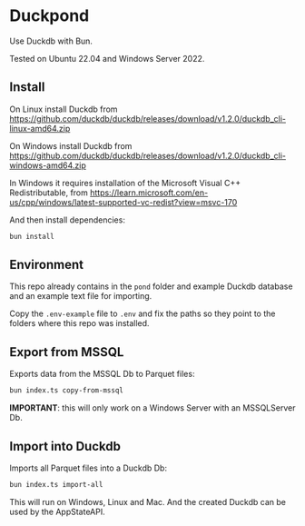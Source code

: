 # Duckpond

Use Duckdb with Bun. 

Tested on Ubuntu 22.04 and Windows Server 2022.

## Install 

On Linux install Duckdb from
https://github.com/duckdb/duckdb/releases/download/v1.2.0/duckdb_cli-linux-amd64.zip

On Windows install Duckdb from
https://github.com/duckdb/duckdb/releases/download/v1.2.0/duckdb_cli-windows-amd64.zip

In Windows it requires installation of the Microsoft Visual C++ Redistributable, from
https://learn.microsoft.com/en-us/cpp/windows/latest-supported-vc-redist?view=msvc-170

And then install dependencies:

```bash
bun install
```

## Environment

This repo already contains in the `pond` folder and example Duckdb database and an example text file for importing.

Copy the `.env-example` file to `.env` and fix the paths so they point to the folders where this repo was installed.

## Export from MSSQL

Exports data from the MSSQL Db to Parquet files:
```bash
bun index.ts copy-from-mssql
```

**IMPORTANT**: this will only work on a Windows Server with an MSSQLServer Db.

## Import into Duckdb

Imports all Parquet files into a Duckdb Db:
```bash
bun index.ts import-all
```

This will run on Windows, Linux and Mac. And the created Duckdb can be used by the AppStateAPI. 
